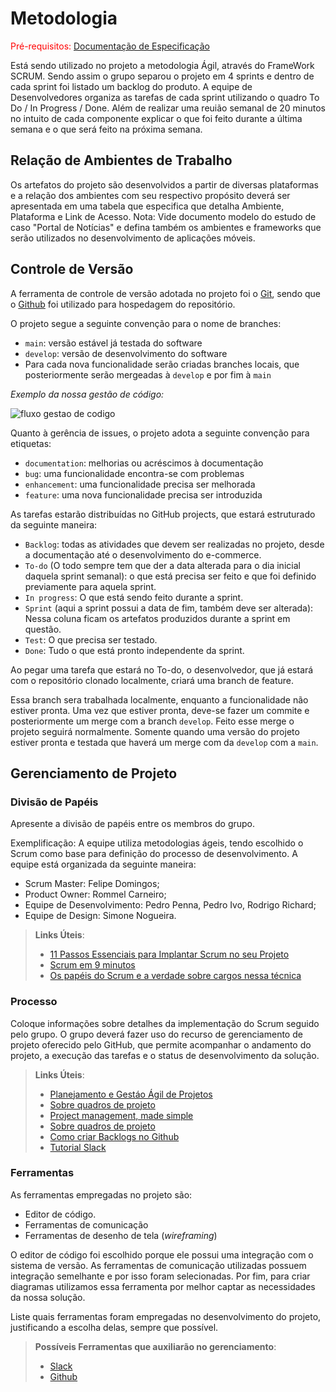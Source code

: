 
# Metodologia

<span style="color:red">Pré-requisitos: <a href="2-Especificação do Projeto.md"> Documentação de Especificação</a></span>

Está sendo utilizado no projeto a metodologia Ágil, através do FrameWork SCRUM. Sendo assim o grupo separou o projeto em 4 sprints e dentro de cada sprint foi listado um backlog do produto. A equipe de Desenvolvedores organiza as tarefas de cada sprint utilizando o quadro To Do / In Progress / Done.
Além de realizar uma reuião semanal de 20 minutos no intuito de cada componente explicar o que foi feito durante a última semana e o que será feito na próxima semana.

## Relação de Ambientes de Trabalho

Os artefatos do projeto são desenvolvidos a partir de diversas plataformas e a relação dos ambientes com seu respectivo propósito deverá ser apresentada em uma tabela que especifica que detalha Ambiente, Plataforma e Link de Acesso. 
Nota: Vide documento modelo do estudo de caso "Portal de Notícias" e defina também os ambientes e frameworks que serão utilizados no desenvolvimento de aplicações móveis.

## Controle de Versão

A ferramenta de controle de versão adotada no projeto foi o [Git](https://git-scm.com/), sendo que o [Github](https://github.com) foi utilizado para hospedagem do repositório.

O projeto segue a seguinte convenção para o nome de branches:

- `main`: versão estável já testada do software
- `develop`: versão de desenvolvimento do software
- Para cada nova funcionalidade serão criadas branches locais, que posteriormente serão mergeadas à `develop` e por fim à `main`

*Exemplo da nossa gestão de código:*

![fluxo gestao de codigo](./img/fluxo-gestao-codigo.png)
<!--![logo](imagem.png)-->

Quanto à gerência de issues, o projeto adota a seguinte convenção para etiquetas:

- `documentation`: melhorias ou acréscimos à documentação
- `bug`: uma funcionalidade encontra-se com problemas
- `enhancement`: uma funcionalidade precisa ser melhorada
- `feature`: uma nova funcionalidade precisa ser introduzida

As tarefas estarão distribuídas no GitHub projects, que estará estruturado da seguinte maneira:

- `Backlog`: todas as atividades que devem ser realizadas no projeto, desde a documentação até o desenvolvimento do e-commerce.
- `To-do` (O todo sempre tem que der a data alterada para o dia inicial daquela sprint semanal): o que está precisa ser feito e que foi definido previamente para aquela sprint.
- `In progress`: O que está sendo feito durante a sprint.
- `Sprint` (aqui a sprint possui a data de fim, também deve ser alterada): Nessa coluna ficam os artefatos produzidos durante a sprint em questão.
- `Test`: O que precisa ser testado.
- `Done`: Tudo o que está pronto independente da sprint.

Ao pegar uma tarefa que estará no To-do, o desenvolvedor, que já estará com o repositório clonado localmente, criará uma branch de feature.

Essa branch sera trabalhada localmente, enquanto a funcionalidade não estiver pronta. Uma vez que estiver pronta, deve-se fazer um commite e posteriormente um merge com a branch `develop`. Feito esse merge o projeto seguirá normalmente. Somente quando uma versão do projeto estiver pronta e testada que haverá um merge com da `develop` com a `main`.

## Gerenciamento de Projeto

### Divisão de Papéis

Apresente a divisão de papéis entre os membros do grupo.

Exemplificação: A equipe utiliza metodologias ágeis, tendo escolhido o Scrum como base para definição do processo de desenvolvimento. A equipe está organizada da seguinte maneira:
- Scrum Master: Felipe Domingos;
- Product Owner: Rommel Carneiro;
- Equipe de Desenvolvimento: Pedro Penna, Pedro Ivo, Rodrigo Richard;
- Equipe de Design: Simone Nogueira.

> **Links Úteis**:
> - [11 Passos Essenciais para Implantar Scrum no seu Projeto](https://mindmaster.com.br/scrum-11-passos/)
> - [Scrum em 9 minutos](https://www.youtube.com/watch?v=XfvQWnRgxG0)
> - [Os papéis do Scrum e a verdade sobre cargos nessa técnica](https://www.atlassian.com/br/agile/scrum/roles)

### Processo

Coloque  informações sobre detalhes da implementação do Scrum seguido pelo grupo. O grupo deverá fazer uso do recurso de gerenciamento de projeto oferecido pelo GitHub, que permite acompanhar o andamento do projeto, a execução das tarefas e o status de desenvolvimento da solução.
 
> **Links Úteis**:
> - [Planejamento e Gestáo Ágil de Projetos](https://pucminas.instructure.com/courses/87878/pages/unidade-2-tema-2-utilizacao-de-ferramentas-para-controle-de-versoes-de-software)
> - [Sobre quadros de projeto](https://docs.github.com/pt/issues/organizing-your-work-with-project-boards/managing-project-boards/about-project-boards)
> - [Project management, made simple](https://github.com/features/project-management/)
> - [Sobre quadros de projeto](https://docs.github.com/pt/github/managing-your-work-on-github/about-project-boards)
> - [Como criar Backlogs no Github](https://www.youtube.com/watch?v=RXEy6CFu9Hk)
> - [Tutorial Slack](https://slack.com/intl/en-br/)

### Ferramentas

As ferramentas empregadas no projeto são:

- Editor de código.
- Ferramentas de comunicação
- Ferramentas de desenho de tela (_wireframing_)

O editor de código foi escolhido porque ele possui uma integração com o sistema de versão. As ferramentas de comunicação utilizadas possuem integração semelhante e por isso foram selecionadas. Por fim, para criar diagramas utilizamos essa ferramenta por melhor captar as necessidades da nossa solução.

Liste quais ferramentas foram empregadas no desenvolvimento do projeto, justificando a escolha delas, sempre que possível.
 
> **Possíveis Ferramentas que auxiliarão no gerenciamento**: 
> - [Slack](https://slack.com/)
> - [Github](https://github.com/)
